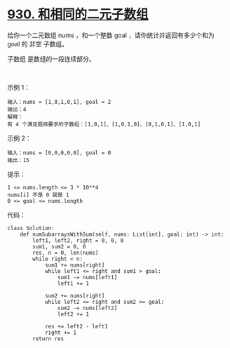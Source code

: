 # [930. 和相同的二元子数组](https://leetcode.cn/problems/binary-subarrays-with-sum/)

给你一个二元数组 nums ，和一个整数 goal ，请你统计并返回有多少个和为 goal 的 非空 子数组。

子数组 是数组的一段连续部分。

 

示例 1：
```
输入：nums = [1,0,1,0,1], goal = 2
输出：4
解释：
有 4 个满足题目要求的子数组：[1,0,1]、[1,0,1,0]、[0,1,0,1]、[1,0,1]
```
示例 2：
```
输入：nums = [0,0,0,0,0], goal = 0
输出：15
```

提示：
```
1 <= nums.length <= 3 * 10**4
nums[i] 不是 0 就是 1
0 <= goal <= nums.length
```

代码：
```python3
class Solution:
    def numSubarraysWithSum(self, nums: List[int], goal: int) -> int:
        left1, left2, right = 0, 0, 0
        sum1, sum2 = 0, 0
        res, n = 0, len(nums)
        while right < n:
            sum1 += nums[right]
            while left1 <= right and sum1 > goal:
                sum1 -= nums[left1]
                left1 += 1
            
            sum2 += nums[right]
            while left2 <= right and sum2 >= goal:
                sum2 -= nums[left2]
                left2 += 1
            
            res += left2 - left1
            right += 1
        return res
```